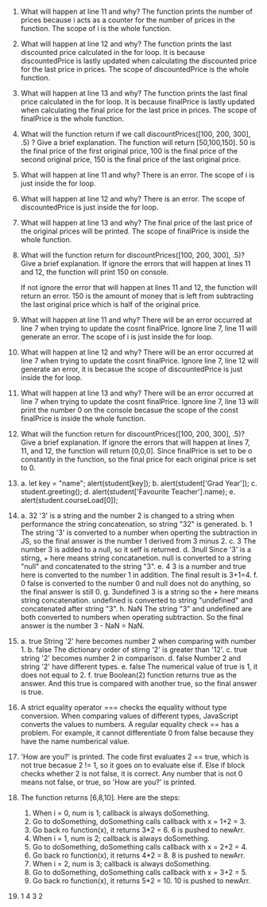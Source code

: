 1. What will happen at line 11 and why?
   The function prints the number of prices because i acts as a counter for the number of prices in the function. The scope of i is the whole function.

2. What will happen at line 12 and why?
   The function prints the last discounted price calculated in the for loop. It is because discountedPrice is lastly updated when calculating the discounted price for the last price in prices. The scope of discountedPrice is the whole function.

3. What will happen at line 13 and why?
   The function prints the last final price calculated in the for loop. It is because finalPrice is lastly updated when calculating the final price for the last price in prices. The scope of finalPrice is the whole function.

4. What will the function return if we call discountPrices([100, 200, 300], .5) ? Give a brief explanation.
   The function will return [50,100,150]. 50 is the final price of the first original price, 100 is the final price of the second original price, 150 is the final price of the last original price.
    

5. What will happen at line 11 and why?
   There is an error. The scope of i is just inside the for loop.

6. What will happen at line 12 and why?
   There is an error. The scope of discountedPrice is just inside the for loop.

7. What will happen at line 13 and why?
   The final price of the last price of the original prices will be printed. The scope of finalPrice is inside the whole function.

8. What will the function return for discountPrices([100, 200, 300], .5)? Give a brief explanation.
   If ignore the errors that will happen at lines 11 and 12, the function will print 150 on console.

   If not ignore the error that will happen at lines 11 and 12, the function will return an error. 150 is the amount of money that is left from subtracting the last original price which is half of the original price.

9. What will happen at line 11 and why?
    There will be an error occurred at line 7 when trying to update the cosnt finalPrice. Ignore line 7, line 11 will generate an error. The scope of i is just inside the for loop.

10. What will happen at line 12 and why?
    There will be an error occurred at line 7 when trying to update the cosnt finalPrice. Ignore line 7, line 12 will generate an error, it is becasue the scope of discountedPrice is just inside the for loop.

11. What will happen at line 13 and why?
    There will be an error occurred at line 7 when trying to update the cosnt finalPrice. Ignore line 7, line 13 will print the number 0 on the console becasue the scope of the const finalPrice is inside the whole function.

12. What will the function return for discountPrices([100, 200, 300], .5)? Give a brief explanation.
    If ignore the errors that will happen at lines 7, 11, and 12, the function will return [0,0,0]. Since finalPrice is set to be o constantly in the function, so the final price for each original price is set to 0.

13. 
    a. let key = "name";
       alert(student[key]);
    b. alert(student['Grad Year']);
    c. student.greeting();
    d. alert(student['Favourite Teacher'].name);
    e. alert(student.courseLoad[0]);

14.  
    a. 32
    '3' is a string and the number 2 is changed to a string when performance the string concatenation, so string "32" is generated.
    b. 1
    The string '3' is converted to a number when operting the subtraction in JS, so the final answer is the number 1 derived from 3 minus 2.
    c. 3
    The number 3 is added to a null, so it self is returned.
    d. 3null
    Since '3' is a stirng, + here means string concatanetion. null is converted to a string "null" and concatenated to the string "3".
    e. 4
    3 is a number and true here is converted to the number 1 in addition. The final result is 3+1=4.
    f. 0
    false is converted to the number 0 and null does not do anything, so the final answer is still 0.
    g. 3undefined
    3 is a string so the + here means string concatenation. undefined is converted to string "undefined" and concatenated after string "3".
    h. NaN
    The string "3" and undefined are both converted to numbers when operating subtraction. So the final answer is the number 3 - NaN = NaN.

15. 
    a. true
    String '2' here becomes number 2 when comparing with number 1.
    b. false
    The dictionary order of stirng '2' is greater than '12'.
    c. true
    string '2' becomes number 2 in comparison.
    d. false
    Number 2 and string '2' have different types.
    e. false
    The numerical value of true is 1, it does not equal to 2.
    f. true
    Boolean(2) function returns true as the answer. And this true is compared with another true, so the final answer is true.

16. A strict equality operator === checks the equality without type conversion. When comparing values of different types, JavaScript converts the values to numbers. A regular equality check == has a problem. For example, it cannot differentiate 0 from false because they have the name numberical value.

17. 'How are you?' is printed. The code first evaluates 2 == true, which is not true becasue 2 != 1, so it goes on to evaluate else if. Else if block checks whether 2 is not false, it is correct. Any number that is not 0 means not false, or true, so 'How are you?' is printed. 
    
19. The function returns [6,8,10]. 
    Here are the steps:
    1. When i = 0, num is 1; callback is always doSomething.
    2. Go to doSomething, doSomething calls callback with x = 1+2 = 3.
    3. Go back ro function(x), it returns 3*2 = 6. 6 is pushed to newArr.
    4. When i = 1, num is 2; callback is always doSomething.
    5. Go to doSomething, doSomething calls callback with x = 2+2 = 4.
    6. Go back ro function(x), it returns 4*2 = 8. 8 is pushed to newArr.
    7. When i = 2, num is 3; callback is always doSomething.
    8. Go to doSomething, doSomething calls callback with x = 3+2 = 5.
    9. Go back ro function(x), it returns 5*2 = 10. 10 is pushed to newArr.

21. 1
    4
    3
    2



